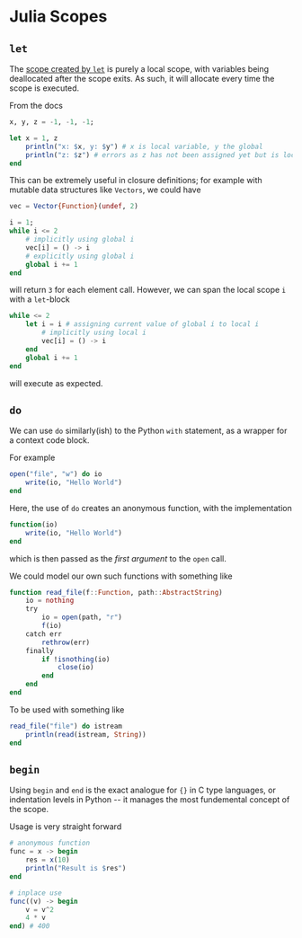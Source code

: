 # Julia Scopes


## `let`
The [scope created by `let`](https://docs.julialang.org/en/v1/manual/variables-and-scoping/#Let-Blocks) is purely a local scope, with variables being deallocated after the scope exits. As such, it will allocate every time the scope is executed.

From the docs
```jl
x, y, z = -1, -1, -1;

let x = 1, z
    println("x: $x, y: $y") # x is local variable, y the global
    println("z: $z") # errors as z has not been assigned yet but is local
end
```
This can be extremely useful in closure definitions; for example with mutable data structures like `Vectors`, we could have
```jl
vec = Vector{Function}(undef, 2)

i = 1;
while i <= 2
    # implicitly using global i
    vec[i] = () -> i 
    # explicitly using global i
    global i += 1
end
```
will return `3` for each element call. However, we can span the local scope `i` with a `let`-block
```jl
while <= 2
    let i = i # assigning current value of global i to local i
        # implicitly using local i
        vec[i] = () -> i
    end
    global i += 1
end 
```
will execute as expected.

## `do`
We can use `do` similarly(ish) to the Python `with` statement, as a wrapper for a context code block.

For example
```jl
open("file", "w") do io
    write(io, "Hello World")
end
```

Here, the use of `do` creates an anonymous function, with the implementation
```jl
function(io)
    write(io, "Hello World")
end
```
which is then passed as the *first argument* to the `open` call.

We could model our own such functions with something like
```jl
function read_file(f::Function, path::AbstractString)
    io = nothing
    try
        io = open(path, "r")
        f(io)
    catch err
        rethrow(err)
    finally
        if !isnothing(io)
            close(io)
        end
    end
end
```
To be used with something like 
```jl
read_file("file") do istream
    println(read(istream, String))
end
```

## `begin`
Using `begin` and `end` is the exact analogue for `{}` in C type languages, or indentation levels in Python -- it manages the most fundemental concept of the scope.

Usage is very straight forward

```jl
# anonymous function
func = x -> begin
    res = x(10)
    println("Result is $res")
end

# inplace use
func((v) -> begin
    v = v^2
    4 * v
end) # 400
```
